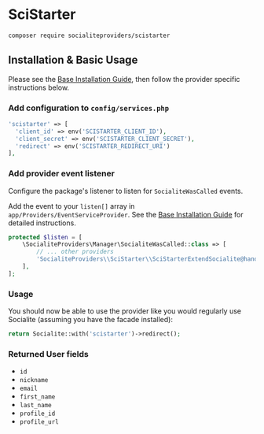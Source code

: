 # SciStarter

```bash
composer require socialiteproviders/scistarter
```

## Installation & Basic Usage

Please see the [Base Installation Guide](https://socialiteproviders.com/usage/), then follow the provider specific instructions below.

### Add configuration to `config/services.php`

```php
'scistarter' => [    
  'client_id' => env('SCISTARTER_CLIENT_ID'),  
  'client_secret' => env('SCISTARTER_CLIENT_SECRET'),  
  'redirect' => env('SCISTARTER_REDIRECT_URI') 
],
```

### Add provider event listener

Configure the package's listener to listen for `SocialiteWasCalled` events.

Add the event to your `listen[]` array in `app/Providers/EventServiceProvider`. See the [Base Installation Guide](https://socialiteproviders.com/usage/) for detailed instructions.

```php
protected $listen = [
    \SocialiteProviders\Manager\SocialiteWasCalled::class => [
        // ... other providers
        'SocialiteProviders\\SciStarter\\SciStarterExtendSocialite@handle',
    ],
];
```

### Usage

You should now be able to use the provider like you would regularly use Socialite (assuming you have the facade installed):

```php
return Socialite::with('scistarter')->redirect();
```

### Returned User fields

- ``id``
- ``nickname``
- ``email``
- ``first_name``
- ``last_name``
- ``profile_id``
- ``profile_url``

